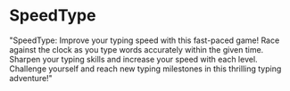 # SpeedType
"SpeedType: Improve your typing speed with this fast-paced game! Race against the clock as you type words accurately within the given time. Sharpen your typing skills and increase your speed with each level. Challenge yourself and reach new typing milestones in this thrilling typing adventure!"
